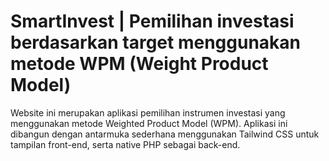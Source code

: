 # SmartInvest | Pemilihan investasi berdasarkan target menggunakan metode WPM (Weight Product Model)
Website ini merupakan aplikasi pemilihan instrumen investasi yang menggunakan metode Weighted Product Model (WPM). Aplikasi ini dibangun dengan antarmuka sederhana menggunakan Tailwind CSS untuk tampilan front-end, serta native PHP sebagai back-end.

